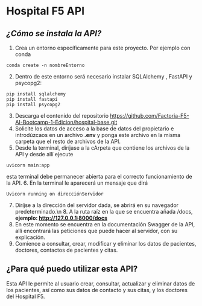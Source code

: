 # Hospital F5 API

## ***¿Cómo se instala la API?***
1. Crea un entorno específicamente para este proyecto. Por ejemplo con conda 
```
conda create -n nombreEntorno
```
2. Dentro de este entorno será necesario instalar SQLAlchemy , FastAPI y psycopg2:
```
pip install sqlalchemy
pip install fastapi
pip install psycopg2
```
3. Descarga el contenido del repositorio https://github.com/Factoria-F5-AI-Bootcamp-1-Edicion/hospital-base.git
4. Solicite los datos de acceso a la base de datos del propietario e introdúzcaos en un archivo **.env** y ponga este archivo en la misma carpeta que el resto de archivos de la API.
5. Desde la terminal, diríjase a la cArpeta que contiene los archivos de la API y desde allí ejecute
```
uvicorn main:app
```
esta terminal debe permanecer abierta para el correcto funcionamiento de la API. 
6. En la terminal le aparecerá un mensaje que dirá
```
Uvicorn running on direcciónServidor
```
7. Diríjse a la dirección del servidor dada, se abrirá en su navegador predeterminado.\n 8. A la ruta raíz en la que se encuentra añada /docs, **ejemplo: http://127.0.0.1:8000/docs**
7. En este momento se encuentra en la documentación Swagger de la API, allí encontrará las peticiones que puede hacer al servidor, con su explicación.
8. Comience a consultar, crear, modificar y eliminar los datos de pacientes, doctores, contactos de pacientes y citas.

## **¿Para qué puedo utilizar esta API?**

Esta API le permite al usuario crear, consultar, actualizar y eliminar datos de los pacientes, así como sus datos de contacto y sus citas, y los doctores del Hospital F5.